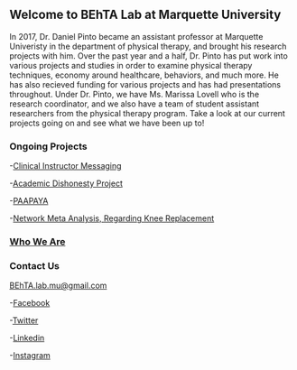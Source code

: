 ## Welcome to BEhTA Lab at Marquette University

  In 2017, Dr. Daniel Pinto became an assistant professor at Marquette Univeristy in the department of physical therapy, and brought his research projects with him. Over the past year and a half, Dr. Pinto has put work into various projects and studies in order to examine physical therapy techniques, economy around healthcare, behaviors, and much more. He has also recieved funding for various projects and has had presentations throughout. 
  Under Dr. Pinto, we have Ms. Marissa Lovell who is the research coordinator, and we also have a team of student assistant researchers from the physical therapy program. 
   Take a look at our current projects going on and see what we have been up to!

### Ongoing Projects
-[Clinical Instructor Messaging](https://behta.github.io/Clinical-Instructor-Messaging/)

-[Academic Dishonesty Project](https://behta.github.io/Academic-Dishonesty-Project/)

-[PAAPAYA](https://behta.github.io/PAAPAYA/)

-[Network Meta Analysis, Regarding Knee Replacement](https://behta.github.io/Network-Meta-Analysis/)


### [Who We Are](https://behta.github.io/Who-we-are/)


### Contact Us
BEhTA.lab.mu@gmail.com

-[Facebook](https://www.facebook.com/BEhTA.lab.mu/?view_public_for=333460707302009)

-[Twitter](https://twitter.com/BEhTA_Lab)

-[Linkedin](https://www.linkedin.com/in/behta-lab-957408180/)

-[Instagram](https://www.instagram.com/behta_lab/)
